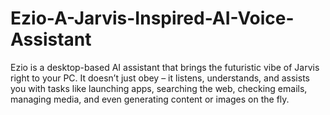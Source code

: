 # Ezio-A-Jarvis-Inspired-AI-Voice-Assistant
Ezio is a desktop-based AI assistant that brings the futuristic vibe of Jarvis right to your PC. It doesn’t just obey – it listens, understands, and assists you with tasks like launching apps, searching the web, checking emails, managing media, and even generating content or images on the fly.
